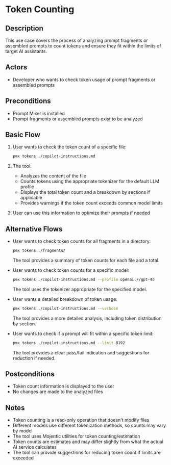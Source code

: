 # Token Counting

## Description
This use case covers the process of analyzing prompt fragments or assembled prompts to count tokens and ensure they fit within the limits of target AI assistants.

## Actors
- Developer who wants to check token usage of prompt fragments or assembled prompts

## Preconditions
- Prompt Mixer is installed
- Prompt fragments or assembled prompts exist to be analyzed

## Basic Flow
1. User wants to check the token count of a specific file:
   ```bash
   pmx tokens ./copilot-instructions.md
   ```

2. The tool:
   - Analyzes the content of the file
   - Counts tokens using the appropriate tokenizer for the default LLM profile
   - Displays the total token count and a breakdown by sections if applicable
   - Provides warnings if the token count exceeds common model limits

3. User can use this information to optimize their prompts if needed

## Alternative Flows
- User wants to check token counts for all fragments in a directory:
  ```bash
  pmx tokens ./fragments/
  ```
  The tool provides a summary of token counts for each file and a total.

- User wants to check token counts for a specific model:
  ```bash
  pmx tokens ./copilot-instructions.md --profile openai://gpt-4o
  ```
  The tool uses the tokenizer appropriate for the specified model.

- User wants a detailed breakdown of token usage:
  ```bash
  pmx tokens ./copilot-instructions.md --verbose
  ```
  The tool provides a more detailed analysis, including token distribution by section.

- User wants to check if a prompt will fit within a specific token limit:
  ```bash
  pmx tokens ./copilot-instructions.md --limit 8192
  ```
  The tool provides a clear pass/fail indication and suggestions for reduction if needed.

## Postconditions
- Token count information is displayed to the user
- No changes are made to the analyzed files

## Notes
- Token counting is a read-only operation that doesn't modify files
- Different models use different tokenization methods, so counts may vary by model
- The tool uses Mojentic utilities for token counting/estimation
- Token counts are estimates and may differ slightly from what the actual AI service calculates
- The tool can provide suggestions for reducing token count if limits are exceeded
